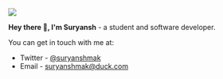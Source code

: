 
<img src="/public/ProfileBanner.gif" />

**Hey there 👋, I'm Suryansh** - a student and software developer.

You can get in touch with me at:

- Twitter - <a href="https://twitter.com/suryanshmak">@suryanshmak</a> 
- Email - <a href="mailto:suryanshmak@duck.com">suryanshmak@duck.com</a>
